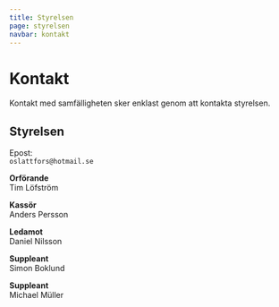```yaml
---
title: Styrelsen
page: styrelsen
navbar: kontakt
---
```


# Kontakt

Kontakt med samfälligheten sker enklast genom att kontakta styrelsen.

## Styrelsen

Epost:\
`oslattfors@hotmail.se`

**Orförande**\
Tim Löfström

**Kassör**\
Anders Persson

**Ledamot**\
Daniel Nilsson

**Suppleant**\
Simon Boklund

**Suppleant**\
Michael Müller